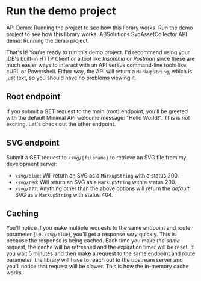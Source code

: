 # Run the demo project

<link-summary>API Demo: Running the project to see how this library works.</link-summary>
<card-summary>Run the demo project to see how this library works.</card-summary>
<web-summary>ABSolutions.SvgAssetCollector API demo: Running the demo project.</web-summary>

That's it! You're ready to run this demo project. I'd recommend using your IDE's built-in HTTP Client or a tool like
*Insomnia* or *Postman* since these are much easier ways to interact with an API versus command-line tools like cURL or
Powershell. Either way, the API will return a `MarkupString`, which is just text, so you should have no problems viewing
it.

## Root endpoint

If you submit a GET request to the main (root) endpoint, you'll be greeted with the default Minimal API welcome
message: "Hello World!". This is not exciting. Let's check out the other endpoint.

## SVG endpoint

Submit a GET request to `/svg/{filename}` to retrieve an SVG file from my development server:

- `/svg/blue`: Will return an SVG as a `MarkupString` with a status 200.
- `/svg/red`: Will return an SVG as a `MarkupString` with a status 200.
- `/svg/???`: Anything other than the above options will return the *default* SVG as a `MarkupString` with status 404.

## Caching

You'll notice if you make multiple requests to the same endpoint and route parameter (i.e. `/svg/blue`), you'll get a
response *very* quickly. This is because the response is being cached. Each time you make *the same* request, the cache
will be refreshed and the expiration timer will be reset. If you wait 5 minutes and then make a request to the same
endpoint and route parameter, the library will have to reach out to the upstream server and you'll notice that request
will be slower. This is how the in-memory cache works.
